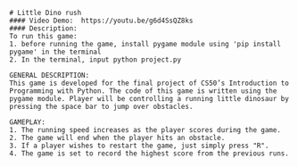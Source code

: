     # Little Dino rush
    #### Video Demo:  https://youtu.be/g6d4SsQZ8ks
    #### Description:
    To run this game:
    1. before running the game, install pygame module using 'pip install pygame' in the terminal
    2. In the terminal, input python project.py

    GENERAL DESCRIPTION:
    This game is developed for the final project of CS50’s Introduction to Programming with Python. The code of this game is written using the pygame module. Player will be controlling a running little dinosaur by pressing the space bar to jump over obstacles.

    GAMEPLAY:
    1. The running speed increases as the player scores during the game.
    2. The game will end when the player hits an obstacle.
    3. If a player wishes to restart the game, just simply press "R".
    4. The game is set to record the highest score from the previous runs.



